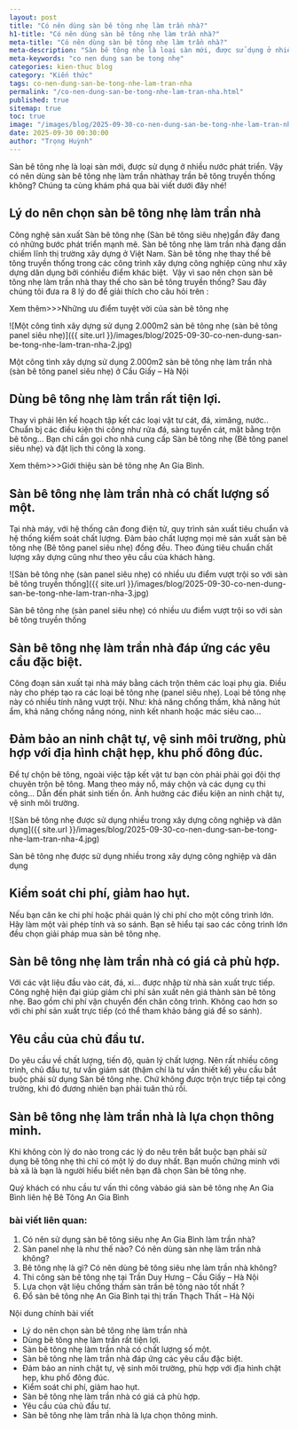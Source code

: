 ```yaml
---
layout: post
title: "Có nên dùng sàn bê tông nhẹ làm trần nhà?"
h1-title: "Có nên dùng sàn bê tông nhẹ làm trần nhà?"
meta-title: "Có nên dùng sàn bê tông nhẹ làm trần nhà?"
meta-description: "Sàn bê tông nhẹ là loại sàn mới, được sử dụng ở nhiều nước. Vậy có nên dùng sàn bê tông nhẹ làm trần nhà thay trần bê tông truyền thống?"
meta-keywords: "co nen dung san be tong nhẹ"
categories: kien-thuc blog
category: "Kiến thức"
tags: co-nen-dung-san-be-tong-nhe-lam-tran-nha
permalink: "/co-nen-dung-san-be-tong-nhe-lam-tran-nha.html"
published: true
sitemap: true
toc: true
image: "/images/blog/2025-09-30-co-nen-dung-san-be-tong-nhe-lam-tran-nha-1.jpg"
date: 2025-09-30 00:30:00
author: "Trọng Huỳnh"
---
```


Sàn bê tông nhẹ là loại sàn mới, được sử dụng ở nhiều nước phát triển. Vậy có nên dùng sàn bê tông nhẹ làm trần nhàthay trần bê tông truyền thống không? Chúng ta cùng khám phá qua bài viết dưới đây nhé!

## Lý do nên chọn sàn bê tông nhẹ làm trần nhà

Công nghệ sản xuất Sàn bê tông nhẹ (Sàn bê tông siêu nhẹ)gần đây đang có những bước phát triển mạnh mẽ. Sàn bê tông nhẹ làm trần nhà đang dần chiếm lĩnh thị trường xây dựng ở Việt Nam. Sàn bê tông nhẹ thay thế bê tông truyền thống trong các công trình xây dựng công nghiệp cũng như xây dựng dân dụng bởi cónhiều điểm khác biệt.  Vậy vì sao nên chọn sàn bê tông nhẹ làm trần nhà thay thế cho sàn bê tông truyền thống? Sau đây chúng tôi đưa ra 8 lý do để giải thích cho câu hỏi trên :

Xem thêm>>>Những ưu điểm tuyệt vời của sàn bê tông nhẹ

![Một công tình xây dựng sử dụng 2.000m2 sàn bê tông nhẹ (sàn bê tông panel siêu nhẹ)]({{ site.url }}/images/blog/2025-09-30-co-nen-dung-san-be-tong-nhe-lam-tran-nha-2.jpg)

Một công tình xây dựng sử dụng 2.000m2 sàn bê tông nhẹ làm trần nhà (sàn bê tông panel siêu nhẹ) ở Cầu Giấy – Hà Nội

## Dùng bê tông nhẹ làm trần rất tiện lợi.

Thay vì phải lên kế hoạch tập kết các loại vật tư cát, đá, ximăng, nước.. Chuẩn bj các điều kiện thi công như rửa đá, sàng tuyển cát, mặt bằng trộn bê tông… Bạn chỉ cần gọi cho nhà cung cấp Sàn bê tông nhẹ (Bê tông panel siêu nhẹ) và đặt lịch thi công là xong.

Xem thêm>>>Giới thiệu sàn bê tông nhẹ An Gia Bình.

## Sàn bê tông nhẹ làm trần nhà có chất lượng số một.

Tại nhà máy, với hệ thống cân đong điện tử, quy trình sản xuất tiêu chuẩn và hệ thống kiểm soát chất lượng. Đảm bảo chất lượng mọi mẻ sản xuất sàn bê tông nhẹ (Bê tông panel siêu nhẹ) đồng đều. Theo đúng tiêu chuẩn chất lượng xây dựng cũng như theo yêu cầu của khách hàng.

![Sàn bê tông nhẹ (sàn panel siêu nhẹ) có nhiều ưu điểm vượt trội so với sàn bê tông truyền thống]({{ site.url }}/images/blog/2025-09-30-co-nen-dung-san-be-tong-nhe-lam-tran-nha-3.jpg)

Sàn bê tông nhẹ (sàn panel siêu nhẹ) có nhiều ưu điểm vượt trội so với sàn bê tông truyền thống

## Sàn bê tông nhẹ làm trần nhà đáp ứng các yêu cầu đặc biệt.

Công đoạn sản xuất tại nhà máy bằng cách trộn thêm các loại phụ gia. Điều này cho phép tạo ra các loại bê tông nhẹ (panel siêu nhẹ). Loại bê tông nhẹ này có nhiều tính năng vượt trội. Như: khả năng chống thấm, khả năng hút ẩm, khả năng chống nắng nóng, ninh kết nhanh hoặc mác siêu cao…

## Đảm bảo an ninh chật tự, vệ sinh môi trường, phù hợp với địa hình chật hẹp, khu phố đông đúc.

Để tự chộn bê tông, ngoài việc tập kết vật tư bạn còn phải phải gọi đội thợ chuyên trộn bê tông. Mang theo máy nổ, máy chộn và các dụng cụ thi công… Dẫn đến phát sinh tiến ồn. Ảnh hưởng các điều kiện an ninh chật tự, vệ sinh môi trường.

![Sàn bê tông nhẹ được sử dụng nhiều trong xây dựng công nghiệp và dân dụng]({{ site.url }}/images/blog/2025-09-30-co-nen-dung-san-be-tong-nhe-lam-tran-nha-4.jpg)

Sàn bê tông nhẹ được sử dụng nhiều trong xây dựng công nghiệp và dân dụng

## Kiểm soát chi phí, giảm hao hụt.

Nếu bạn căn ke chi phí hoặc phải quản lý chi phí cho một công trình lớn. Hãy làm một vài phép tính và so sánh. Bạn sẽ hiểu tại sao các công trình lớn đều chọn giải pháp mua sàn bê tông nhẹ.

## Sàn bê tông nhẹ làm trần nhà có giá cả phù hợp.

Với các vật liệu đầu vào cát, đá, xi… được nhập từ nhà sản xuất trực tiếp. Công nghệ hiện đại giúp giảm chi phí sản xuất nên giá thành sàn bê tông nhẹ. Bao gồm chi phí vận chuyển đến chân công trình. Không cao hơn so với chi phí sản xuất trực tiếp (có thể tham khảo bảng giá để so sánh).

## Yêu cầu của chủ đầu tư.

Do yêu cầu về chất lượng, tiến độ, quản lý chất lượng. Nên rất nhiều công trình, chủ đầu tư, tư vấn giám sát (thậm chí là tư vấn thiết kế) yêu cầu bắt buộc phải sử dụng Sàn bê tông nhẹ. Chứ không được trộn trực tiếp tại công trường, khi đó đương nhiên bạn phải tuân thủ rồi.

## Sàn bê tông nhẹ làm trần nhà là lựa chọn thông minh.

Khi không còn lý do nào trong các lý do nêu trên bắt buộc bạn phải sử dụng bê tông nhẹ thì chỉ có một lý do duy nhất. Bạn muốn chứng minh với bà xã là bạn là người hiểu biết nên bạn đã chọn Sàn bê tông nhẹ.

Quý khách có nhu cầu tư vấn thi công vàbáo giá sàn bê tông nhẹ An Gia Bình liên hệ Bê Tông An Gia Bình

### bài viết liên quan:

1. Có nên sử dụng sàn bê tông siêu nhẹ An Gia Bình làm trần nhà?
2. Sàn panel nhẹ là như thế nào? Có nên dùng sàn nhẹ  làm trần nhà không?
3. Bê tông nhẹ là gì? Có nên dùng bê tông siêu nhẹ làm trần nhà không?
4. Thi công sàn bê tông nhẹ tại Trần Duy Hưng – Cầu Giấy – Hà Nội
5. Lựa chọn vật liệu chống thấm sàn trần bê tông nào tốt nhất ?
6. Đổ sàn bê tông nhẹ An Gia Bình tại thị trấn Thạch Thất – Hà Nội

Nội dung chính bài viết

- Lý do nên chọn sàn bê tông nhẹ làm trần nhà
- Dùng bê tông nhẹ làm trần rất tiện lợi.
- Sàn bê tông nhẹ làm trần nhà có chất lượng số một.
- Sàn bê tông nhẹ làm trần nhà đáp ứng các yêu cầu đặc biệt.
- Đảm bảo an ninh chật tự, vệ sinh môi trường, phù hợp với địa hình chật hẹp, khu phố đông đúc.
- Kiểm soát chi phí, giảm hao hụt.
- Sàn bê tông nhẹ làm trần nhà có giá cả phù hợp.
- Yêu cầu của chủ đầu tư.
- Sàn bê tông nhẹ làm trần nhà là lựa chọn thông minh.